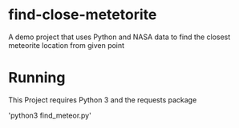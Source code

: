 # find-close-metetorite
A demo project that uses Python and NASA data to find the closest meteorite location from given point

# Running

This Project requires Python 3  and the requests package

'python3 find_meteor.py'
